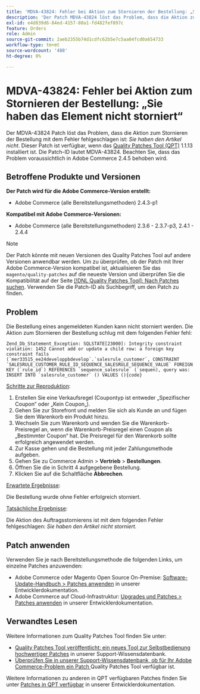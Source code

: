 ```yaml
---
title: 'MDVA-43824: Fehler bei Aktion zum Stornieren der Bestellung: „Sie haben das Element nicht storniert“'
description: 'Der Patch MDVA-43824 löst das Problem, dass die Aktion zum Stornieren der Bestellung mit folgendem Fehler fehlgeschlagen ist: * Sie haben den Artikel nicht storniert*. Dieser Patch ist verfügbar, wenn das [Quality Patches Tool (QPT)](/help/announcements/adobe-commerce-announcements/magento-quality-patches-released-new-tool-to-self-serve-quality-patches.md) 1.1.13 installiert ist. Die Patch-ID lautet MDVA-43824. Beachten Sie, dass das Problem voraussichtlich in Adobe Commerce 2.4.5 behoben wird.'
exl-id: e4d839d6-84ed-4157-80a1-fd482fef897c
feature: Orders
role: Admin
source-git-commit: 2aeb2355b74d1cdfc62b5e7c5aa04fcd0a654733
workflow-type: tm+mt
source-wordcount: '488'
ht-degree: 0%

---
```


# MDVA-43824: Fehler bei Aktion zum Stornieren der Bestellung: „Sie haben das Element nicht storniert“

Der MDVA-43824 Patch löst das Problem, dass die Aktion zum Stornieren der Bestellung mit dem Fehler fehlgeschlagen ist: *Sie haben den Artikel nicht*. Dieser Patch ist verfügbar, wenn das [Quality Patches Tool (QPT)](/help/announcements/adobe-commerce-announcements/magento-quality-patches-released-new-tool-to-self-serve-quality-patches.md) 1.1.13 installiert ist. Die Patch-ID lautet MDVA-43824. Beachten Sie, dass das Problem voraussichtlich in Adobe Commerce 2.4.5 behoben wird.

## Betroffene Produkte und Versionen

**Der Patch wird für die Adobe Commerce-Version erstellt:**

* Adobe Commerce (alle Bereitstellungsmethoden) 2.4.3-p1

**Kompatibel mit Adobe Commerce-Versionen:**

* Adobe Commerce (alle Bereitstellungsmethoden) 2.3.6 - 2.3.7-p3, 2.4.1 - 2.4.4

>[!NOTE]
>
>Der Patch könnte mit neuen Versionen des Quality Patches Tool auf andere Versionen anwendbar werden. Um zu überprüfen, ob der Patch mit Ihrer Adobe Commerce-Version kompatibel ist, aktualisieren Sie das `magento/quality-patches` auf die neueste Version und überprüfen Sie die Kompatibilität auf der Seite [[!DNL Quality Patches Tool]: Nach Patches suchen](https://experienceleague.adobe.com/tools/commerce-quality-patches/index.html). Verwenden Sie die Patch-ID als Suchbegriff, um den Patch zu finden.

## Problem

Die Bestellung eines angemeldeten Kunden kann nicht storniert werden. Die Aktion zum Stornieren der Bestellung schlug mit dem folgenden Fehler fehl:

```
Zend_Db_Statement_Exception: SQLSTATE[23000]: Integrity constraint violation: 1452 Cannot add or update a child row: a foreign key constraint fails (`mer33515_ee24developpbdevelop`.`salesrule_customer`, CONSTRAINT `SALESRULE_CUSTOMER_RULE_ID_SEQUENCE_SALESRULE_SEQUENCE_VALUE` FOREIGN KEY (`rule_id`) REFERENCES `sequence_salesrule` (`sequen), query was: INSERT INTO `salesrule_customer` () VALUES (){code}
```

<u>Schritte zur Reproduktion</u>:

1. Erstellen Sie eine Verkaufsregel (Coupontyp ist entweder „Spezifischer Coupon“ oder „Kein Coupon„).
1. Gehen Sie zur Storefront und melden Sie sich als Kunde an und fügen Sie dem Warenkorb ein Produkt hinzu.
1. Wechseln Sie zum Warenkorb und wenden Sie die Warenkorb-Preisregel an, wenn die Warenkorb-Preisregel einen Coupon als „Bestimmter Coupon“ hat. Die Preisregel für den Warenkorb sollte erfolgreich angewendet werden.
1. Zur Kasse gehen und die Bestellung mit jeder Zahlungsmethode aufgeben.
1. Gehen Sie zu Commerce Admin > **Vertrieb** > **Bestellungen**.
1. Öffnen Sie die in Schritt 4 aufgegebene Bestellung.
1. Klicken Sie auf die Schaltfläche **Abbrechen**.

<u>Erwartete Ergebnisse</u>:

Die Bestellung wurde ohne Fehler erfolgreich storniert.

<u>Tatsächliche Ergebnisse</u>:

Die Aktion des Auftragsstornierens ist mit dem folgenden Fehler fehlgeschlagen: *Sie haben den Artikel nicht storniert.*

## Patch anwenden

Verwenden Sie je nach Bereitstellungsmethode die folgenden Links, um einzelne Patches anzuwenden:

* Adobe Commerce oder Magento Open Source On-Premise: [Software-Update-Handbuch > Patches anwenden](https://experienceleague.adobe.com/en/docs/commerce-operations/tools/quality-patches-tool/usage) in unserer Entwicklerdokumentation.
* Adobe Commerce auf Cloud-Infrastruktur: [Upgrades und Patches > Patches anwenden](https://experienceleague.adobe.com/en/docs/commerce-cloud-service/user-guide/develop/upgrade/apply-patches) in unserer Entwicklerdokumentation.

## Verwandtes Lesen

Weitere Informationen zum Quality Patches Tool finden Sie unter:

* [Quality Patches Tool veröffentlicht: ein neues Tool zur Selbstbedienung hochwertiger Patches](/help/announcements/adobe-commerce-announcements/magento-quality-patches-released-new-tool-to-self-serve-quality-patches.md) in unserer Support-Wissensdatenbank.
* [Überprüfen Sie in unserer Support-Wissensdatenbank, ob für Ihr Adobe Commerce-Problem ein Patch ](/help/support-tools/patches-available-in-qpt-tool/check-patch-for-magento-issue-with-magento-quality-patches.md) Quality Patches Tool verfügbar ist.

Weitere Informationen zu anderen in QPT verfügbaren Patches finden Sie unter [Patches in QPT verfügbar](https://experienceleague.adobe.com/tools/commerce-quality-patches/index.html) in unserer Entwicklerdokumentation.
